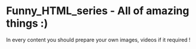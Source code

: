 # Funny_HTML_series - All of amazing things :)

In every content you should prepare your own images, videos if it required !
